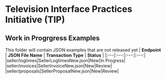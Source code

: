 # Television Interface Practices Initiative (TIP)
## Work in Progrgress Examples

This folder will contain JSON examples that are not released yet
| **Endpoint** | **JSON File Name** | **Transaction Type** | **Status** |
|:---|:---:|:---:|:---:|
|seller/logtimes|SellerLogtimesNew.json|New|In Progress|
|seller/invoices|SellerInvoiceNew.json|New|Review|
|seller/proposals|SellerProposalNew.json|New|Review|



